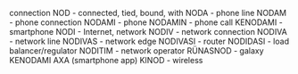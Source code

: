 connection
NOD - connected, tied, bound, with
NODA - phone line
NODAM - phone connection
NODAMI - phone
NODAMIN - phone call
KENODAMI - smartphone
NODI - Internet, network
NODIV - network connection
NODIVA - network line
NODIVAS - network edge
NODIVASI - router
NODIDASI - load balancer/regulator
NODITIM - network operator
RÜNASNOD - galaxy
KENODAMI AXA (smartphone app)
KINOD - wireless 
